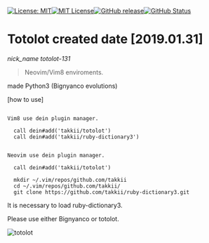 [![License: MIT](https://img.shields.io/badge/License-MIT-yellow.svg)](https://opensource.org/licenses/MIT)[![MIT License](http://img.shields.io/badge/license-MIT-blue.svg?style=flat)](LICENSE)[![GitHub release](https://img.shields.io/github/release/takkii/totolot.svg?style=flat)](GitHub)[![GitHub Status](https://img.shields.io/github/last-commit/takkii/totolot.svg?style=flat)](GitHub)

# Totolot created date [2019.01.31]

*nick_name totolot-131*

>Neovim/Vim8 enviroments.

made Python3 (Bignyanco evolutions)

[how to use]

```buildoutcfg

Vim8 use dein plugin manager.

  call dein#add('takkii/totolot')
  call dein#add('takkii/ruby-dictionary3')


Neovim use dein plugin manager.

  call dein#add('takkii/totolot')

  mkdir ~/.vim/repos/github.com/takkii
  cd ~/.vim/repos/github.com/takkii/
  git clone https://github.com/takkii/ruby-dictionary3.git

```

It is necessary to load ruby-dictionary3.

Please use either Bignyanco or totolot.

![totolot](https://github.com/takkii/totolot/blob/master/images/totolot.gif)